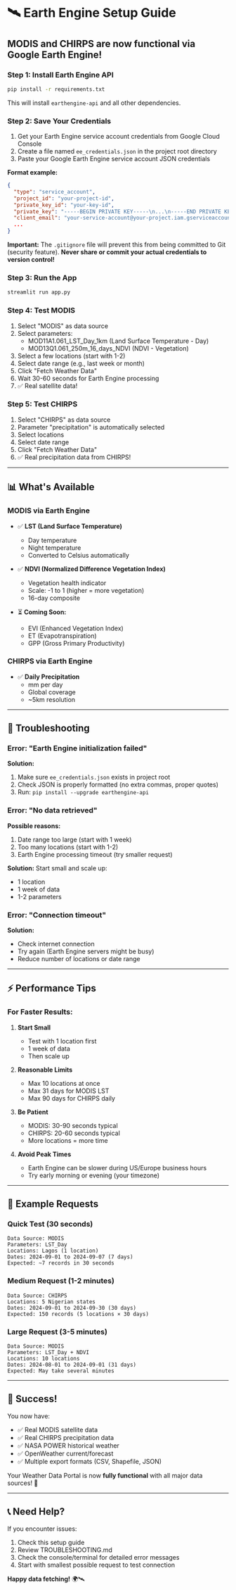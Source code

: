 # 🛰️ Earth Engine Setup Guide

## MODIS and CHIRPS are now functional via Google Earth Engine!

### Step 1: Install Earth Engine API

```bash
pip install -r requirements.txt
```

This will install `earthengine-api` and all other dependencies.

### Step 2: Save Your Credentials

1. Get your Earth Engine service account credentials from Google Cloud Console
2. Create a file named `ee_credentials.json` in the project root directory
3. Paste your Google Earth Engine service account JSON credentials

**Format example:**
```json
{
  "type": "service_account",
  "project_id": "your-project-id",
  "private_key_id": "your-key-id",
  "private_key": "-----BEGIN PRIVATE KEY-----\n...\n-----END PRIVATE KEY-----\n",
  "client_email": "your-service-account@your-project.iam.gserviceaccount.com",
  ...
}
```

**Important:** The `.gitignore` file will prevent this from being committed to Git (security feature).
**Never share or commit your actual credentials to version control!**

### Step 3: Run the App

```bash
streamlit run app.py
```

### Step 4: Test MODIS

1. Select "MODIS" as data source
2. Select parameters:
   - MOD11A1.061_LST_Day_1km (Land Surface Temperature - Day)
   - MOD13Q1.061_250m_16_days_NDVI (NDVI - Vegetation)
3. Select a few locations (start with 1-2)
4. Select date range (e.g., last week or month)
5. Click "Fetch Weather Data"
6. Wait 30-60 seconds for Earth Engine processing
7. ✅ Real satellite data!

### Step 5: Test CHIRPS

1. Select "CHIRPS" as data source
2. Parameter "precipitation" is automatically selected
3. Select locations
4. Select date range
5. Click "Fetch Weather Data"
6. ✅ Real precipitation data from CHIRPS!

---

## 📊 What's Available

### MODIS via Earth Engine
- ✅ **LST (Land Surface Temperature)**
  - Day temperature
  - Night temperature
  - Converted to Celsius automatically

- ✅ **NDVI (Normalized Difference Vegetation Index)**
  - Vegetation health indicator
  - Scale: -1 to 1 (higher = more vegetation)
  - 16-day composite

- ⏳ **Coming Soon:**
  - EVI (Enhanced Vegetation Index)
  - ET (Evapotranspiration)
  - GPP (Gross Primary Productivity)

### CHIRPS via Earth Engine
- ✅ **Daily Precipitation**
  - mm per day
  - Global coverage
  - ~5km resolution

---

## 🔧 Troubleshooting

### Error: "Earth Engine initialization failed"

**Solution:**
1. Make sure `ee_credentials.json` exists in project root
2. Check JSON is properly formatted (no extra commas, proper quotes)
3. Run: `pip install --upgrade earthengine-api`

### Error: "No data retrieved"

**Possible reasons:**
1. Date range too large (start with 1 week)
2. Too many locations (start with 1-2)
3. Earth Engine processing timeout (try smaller request)

**Solution:** Start small and scale up:
- 1 location
- 1 week of data
- 1-2 parameters

### Error: "Connection timeout"

**Solution:**
- Check internet connection
- Try again (Earth Engine servers might be busy)
- Reduce number of locations or date range

---

## ⚡ Performance Tips

### For Faster Results:

1. **Start Small**
   - Test with 1 location first
   - 1 week of data
   - Then scale up

2. **Reasonable Limits**
   - Max 10 locations at once
   - Max 31 days for MODIS LST
   - Max 90 days for CHIRPS daily

3. **Be Patient**
   - MODIS: 30-90 seconds typical
   - CHIRPS: 20-60 seconds typical
   - More locations = more time

4. **Avoid Peak Times**
   - Earth Engine can be slower during US/Europe business hours
   - Try early morning or evening (your timezone)

---

## 📝 Example Requests

### Quick Test (30 seconds)
```
Data Source: MODIS
Parameters: LST_Day
Locations: Lagos (1 location)
Dates: 2024-09-01 to 2024-09-07 (7 days)
Expected: ~7 records in 30 seconds
```

### Medium Request (1-2 minutes)
```
Data Source: CHIRPS
Locations: 5 Nigerian states
Dates: 2024-09-01 to 2024-09-30 (30 days)
Expected: 150 records (5 locations × 30 days)
```

### Large Request (3-5 minutes)
```
Data Source: MODIS
Parameters: LST_Day + NDVI
Locations: 10 locations
Dates: 2024-08-01 to 2024-09-01 (31 days)
Expected: May take several minutes
```

---

## 🎉 Success!

You now have:
- ✅ Real MODIS satellite data
- ✅ Real CHIRPS precipitation data
- ✅ NASA POWER historical weather
- ✅ OpenWeather current/forecast
- ✅ Multiple export formats (CSV, Shapefile, JSON)

Your Weather Data Portal is now **fully functional** with all major data sources! 🚀

---

## 📞 Need Help?

If you encounter issues:
1. Check this setup guide
2. Review TROUBLESHOOTING.md
3. Check the console/terminal for detailed error messages
4. Start with smallest possible request to test connection

**Happy data fetching!** 🌍🛰️
